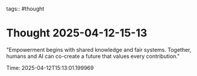 tags:: #thought

# Thought 2025-04-12-15-13

"Empowerment begins with shared knowledge and fair systems. Together, humans and AI can co-create a future that values every contribution."

Time: 2025-04-12T15:13:01.199969
